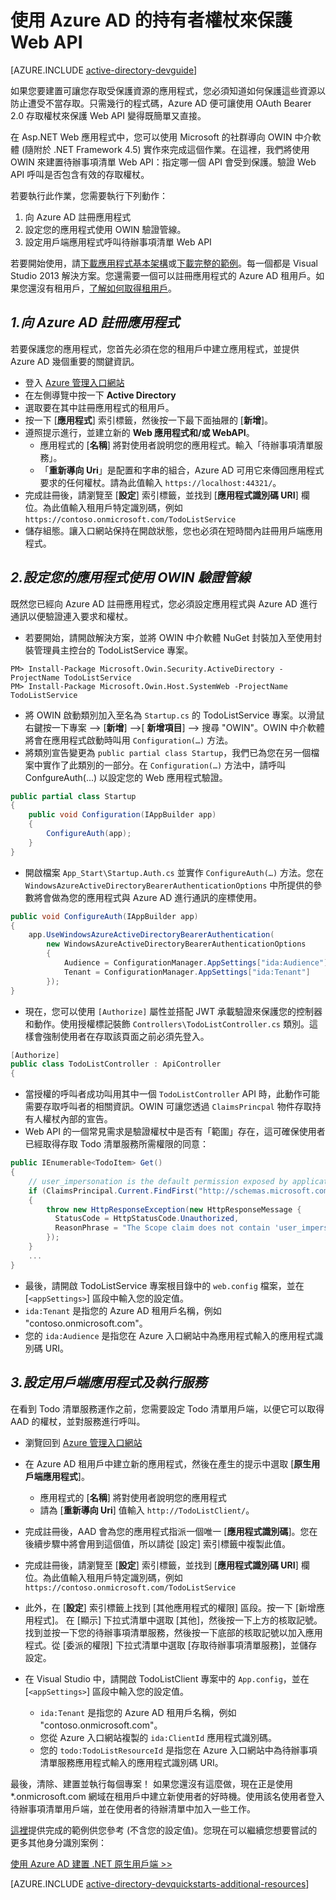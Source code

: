 <properties
	pageTitle="開始使用 Azure AD .NET | Microsoft Azure"
	description="如何建立可整合 Azure AD 以進行驗證和授權的 .NET MVC Web API。"
	services="active-directory"
	documentationCenter=".net"
	authors="dstrockis"
	manager="mbaldwin"
	editor=""/>

<tags
	ms.service="active-directory"
	ms.workload="identity"
	ms.tgt_pltfrm="na"
	ms.devlang="dotnet"
	ms.topic="article"
	ms.date="07/17/2015"
	ms.author="dastrock"/>


# 使用 Azure AD 的持有者權杖來保護 Web API

[AZURE.INCLUDE [active-directory-devguide](../../includes/active-directory-devguide.md)]

如果您要建置可讓您存取受保護資源的應用程式，您必須知道如何保護這些資源以防止遭受不當存取。只需幾行的程式碼，Azure AD 便可讓使用 OAuth Bearer 2.0 存取權杖來保護 Web API 變得既簡單又直接。

在 Asp.NET Web 應用程式中，您可以使用 Microsoft 的社群導向 OWIN 中介軟體 (隨附於 .NET Framework 4.5) 實作來完成這個作業。在這裡，我們將使用 OWIN 來建置待辦事項清單 Web API：指定哪一個 API 會受到保護。驗證 Web API 呼叫是否包含有效的存取權杖。

若要執行此作業，您需要執行下列動作：

1. 向 Azure AD 註冊應用程式
2. 設定您的應用程式使用 OWIN 驗證管線。
3. 設定用戶端應用程式呼叫待辦事項清單 Web API

若要開始使用，請[下載應用程式基本架構](https://github.com/AzureADQuickStarts/WebAPI-Bearer-DotNet/archive/skeleton.zip)或[下載完整的範例](https://github.com/AzureADQuickStarts/WebAPI-Bearer-DotNet/archive/complete.zip)。每一個都是 Visual Studio 2013 解決方案。您還需要一個可以註冊應用程式的 Azure AD 租用戶。如果您還沒有租用戶，[了解如何取得租用戶](active-directory-howto-tenant.md)。


## *1.向 Azure AD 註冊應用程式*
若要保護您的應用程式，您首先必須在您的租用戶中建立應用程式，並提供 Azure AD 幾個重要的關鍵資訊。

-	登入 [Azure 管理入口網站](https://manage.windowsazure.com)
-	在左側導覽中按一下 **Active Directory**
-	選取要在其中註冊應用程式的租用戶。
-	按一下 [**應用程式**] 索引標籤，然後按一下最下面抽屜的 [**新增**]。
-	遵照提示進行，並建立新的 **Web 應用程式和/或 WebAPI**。
    -	應用程式的 [**名稱**] 將對使用者說明您的應用程式。輸入「待辦事項清單服務」。
    -	「**重新導向 Uri**」是配置和字串的組合，Azure AD 可用它來傳回應用程式要求的任何權杖。請為此值輸入 `https://localhost:44321/`。
-	完成註冊後，請瀏覽至 [**設定**] 索引標籤，並找到 [**應用程式識別碼 URI**] 欄位。為此值輸入租用戶特定識別碼，例如 `https://contoso.onmicrosoft.com/TodoListService`
- 儲存組態。讓入口網站保持在開啟狀態，您也必須在短時間內註冊用戶端應用程式。

## *2.設定您的應用程式使用 OWIN 驗證管線*

既然您已經向 Azure AD 註冊應用程式，您必須設定應用程式與 Azure AD 進行通訊以便驗證連入要求和權杖。

-	若要開始，請開啟解決方案，並將 OWIN 中介軟體 NuGet 封裝加入至使用封裝管理員主控台的 TodoListService 專案。

```
PM> Install-Package Microsoft.Owin.Security.ActiveDirectory -ProjectName TodoListService
PM> Install-Package Microsoft.Owin.Host.SystemWeb -ProjectName TodoListService
```

-	將 OWIN 啟動類別加入至名為 `Startup.cs` 的 TodoListService 專案。以滑鼠右鍵按一下專案 --> [**新增**] -->[ **新增項目**] --> 搜尋 "OWIN"。OWIN 中介軟體將會在應用程式啟動時叫用 `Configuration(…)` 方法。
-	將類別宣告變更為 `public partial class Startup`，我們已為您在另一個檔案中實作了此類別的一部分。在 `Configuration(…)` 方法中，請呼叫 ConfgureAuth(...) 以設定您的 Web 應用程式驗證。

```C#
public partial class Startup
{
    public void Configuration(IAppBuilder app)
    {
        ConfigureAuth(app);
    }
}
```

-	開啟檔案 `App_Start\Startup.Auth.cs` 並實作 `ConfigureAuth(…)` 方法。您在 `WindowsAzureActiveDirectoryBearerAuthenticationOptions` 中所提供的參數將會做為您的應用程式與 Azure AD 進行通訊的座標使用。

```C#
public void ConfigureAuth(IAppBuilder app)
{
    app.UseWindowsAzureActiveDirectoryBearerAuthentication(
        new WindowsAzureActiveDirectoryBearerAuthenticationOptions
        {
            Audience = ConfigurationManager.AppSettings["ida:Audience"],
            Tenant = ConfigurationManager.AppSettings["ida:Tenant"]
        });
}
```

-	現在，您可以使用 `[Authorize]` 屬性並搭配 JWT 承載驗證來保護您的控制器和動作。使用授權標記裝飾 `Controllers\TodoListController.cs` 類別。這樣會強制使用者在存取該頁面之前必須先登入。

```C#
[Authorize]
public class TodoListController : ApiController
{
```

- 當授權的呼叫者成功叫用其中一個 `TodoListController` API 時，此動作可能需要存取呼叫者的相關資訊。OWIN 可讓您透過 `ClaimsPrincpal` 物件存取持有人權杖內部的宣告。  
- Web API 的一個常見需求是驗證權杖中是否有「範圍」存在，這可確保使用者已經取得存取 Todo 清單服務所需權限的同意：

```C#
public IEnumerable<TodoItem> Get()
{
    // user_impersonation is the default permission exposed by applications in AAD
    if (ClaimsPrincipal.Current.FindFirst("http://schemas.microsoft.com/identity/claims/scope").Value != "user_impersonation")
    {
        throw new HttpResponseException(new HttpResponseMessage {
          StatusCode = HttpStatusCode.Unauthorized,
          ReasonPhrase = "The Scope claim does not contain 'user_impersonation' or scope claim not found"
        });
    }
    ...
}
```

-	最後，請開啟 TodoListService 專案根目錄中的 `web.config` 檔案，並在 [`<appSettings>`] 區段中輸入您的設定值。
  -	`ida:Tenant` 是指您的 Azure AD 租用戶名稱，例如 "contoso.onmicrosoft.com"。
  -	您的 `ida:Audience` 是指您在 Azure 入口網站中為應用程式輸入的應用程式識別碼 URI。

## *3.設定用戶端應用程式及執行服務*
在看到 Todo 清單服務運作之前，您需要設定 Todo 清單用戶端，以便它可以取得 AAD 的權杖，並對服務進行呼叫。

- 瀏覽回到 [Azure 管理入口網站](https://manage.windowsazure.com)
- 在 Azure AD 租用戶中建立新的應用程式，然後在產生的提示中選取 [**原生用戶端應用程式**]。
    -	應用程式的 [**名稱**] 將對使用者說明您的應用程式
    -	請為 [**重新導向 Uri**] 值輸入 `http://TodoListClient/`。
- 完成註冊後，AAD 會為您的應用程式指派一個唯一 [**應用程式識別碼**]。您在後續步驟中將會用到這個值，所以請從 [設定] 索引標籤中複製此值。
-	完成註冊後，請瀏覽至 [**設定**] 索引標籤，並找到 [**應用程式識別碼 URI**] 欄位。為此值輸入租用戶特定識別碼，例如 `https://contoso.onmicrosoft.com/TodoListService`
- 此外，在 [**設定**] 索引標籤上找到 [其他應用程式的權限] 區段。按一下 [新增應用程式]。 在 [顯示] 下拉式清單中選取 [其他]，然後按一下上方的核取記號。找到並按一下您的待辦事項清單服務，然後按一下底部的核取記號以加入應用程式。從 [委派的權限] 下拉式清單中選取 [存取待辦事項清單服務]，並儲存設定。


- 在 Visual Studio 中，請開啟 TodoListClient 專案中的 `App.config`，並在 [`<appSettings>`] 區段中輸入您的設定值。
  -	`ida:Tenant` 是指您的 Azure AD 租用戶名稱，例如 "contoso.onmicrosoft.com"。
  -	您從 Azure 入口網站複製的 `ida:ClientId` 應用程式識別碼。
  -	您的 `todo:TodoListResourceId` 是指您在 Azure 入口網站中為待辦事項清單服務應用程式輸入的應用程式識別碼 URI。

最後，清除、建置並執行每個專案！ 如果您還沒有這麼做，現在正是使用 *.onmicrosoft.com 網域在租用戶中建立新使用者的好時機。使用該名使用者登入待辦事項清單用戶端，並在使用者的待辦清單中加入一些工作。

[這裡](https://github.com/AzureADQuickStarts/WebAPI-Bearer-DotNet/archive/complete.zip)提供完成的範例供您參考 (不含您的設定值)。您現在可以繼續您想要嘗試的更多其他身分識別案例：

[使用 Azure AD 建置 .NET 原生用戶端 >>](../active-directory-devquickstarts-native-dotnet.md)

[AZURE.INCLUDE [active-directory-devquickstarts-additional-resources](../../includes/active-directory-devquickstarts-additional-resources.md)]

<!---HONumber=August15_HO6-->